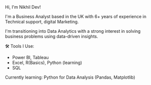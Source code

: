 Hi, I'm Nikhil Dev!

I'm a Business Analyst based in the UK with 6+ years of experience in Technical support, digital Marketing.

I'm transitioning into Data Analytics with a strong interest in solving business problems using data-driven insights.

🛠 Tools I Use:
- Power BI, Tableau
- Excel, R(Basics), Python (learning)
- SQL 

Currently learning: Python for Data Analysis (Pandas, Matplotlib)
